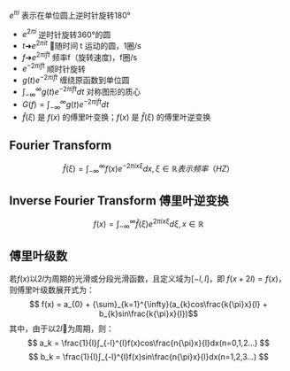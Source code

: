 $e^{πi}$ 表示在单位圆上逆时针旋转180°

* $e^{2πi}$ 逆时针旋转360°的圆
* $t ➜ e^{2πit}$ 随时间 t 运动的圆，1圈/s
* $f ➜ e^{2πift}$ 频率f（旋转速度)，f圈/s
* $e^{-2πift}$ 顺时针旋转
* $g(t)e^{-2πift}$ 缠绕原函数到单位圆
* $∫_{-\infty}^{\infty}g(t)e^{-2πift}dt$ 对称图形的质心
* $G(f) = ∫_{-\infty}^{\infty}g(t)e^{-2πift}dt$
* ${\hat f}(\xi)$ 是 $f(x)$ 的傅里叶变换；$f(x)$ 是 ${\hat f}(\xi)$ 的傅里叶逆变换

## Fourier Transform
$${\hat f}(\xi) = ∫_{-\infty}^{\infty}f(x)e^{-2πix\xi}dx, {\xi}{\in}{\mathbb{R}}  表示频率（HZ） $$

## Inverse Fourier Transform 傅里叶逆变换
$$f(x) = ∫_{-\infty}^{\infty}{\hat f}(\xi)e^{2πix\xi}d{\xi}, x{\in}{\mathbb{R}} $$


## 傅里叶级数
若$f(x)$以$2l$为周期的光滑或分段光滑函数，且定义域为$[-l,l]$，即 $f(x+2l) = f(x)$，则傅里叶级数展开式为：
$$ f(x) = a_{0} + {\sum}_{k=1}^{\infty}(a_{k}cos\frac{k{\pi}x}{l} + b_{k}sin\frac{k{\pi}x}{l})$$
其中，由于以$2l$为周期，则：
$$
a_k = \frac{1}{l}∫_{-l}^{l}f(x)cos\frac{n{\pi}x}{l}dx(n=0,1,2...)
$$
$$
b_k = \frac{1}{l}∫_{-l}^{l}f(x)sin\frac{n{\pi}x}{l}dx(n=1,2,3...)
$$